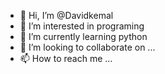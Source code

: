 - 👋 Hi, I’m @Davidkemal
- 👀 I’m interested in programing
- 🌱 I’m currently learning python 
- 💞️ I’m looking to collaborate on ...
- 📫 How to reach me ...

<!---
Davidkemal/Davidkemal is a ✨ special ✨ repository because its `README.md` (this file) appears on your GitHub profile.
You can click the Preview link to take a look at your changes.
--->
